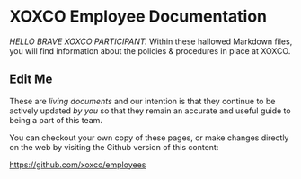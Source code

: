 # XOXCO Employee Documentation

*HELLO BRAVE XOXCO PARTICIPANT.* Within these hallowed Markdown files, you
will find information about the policies & procedures in place at XOXCO.

## Edit Me


These are *living documents* and our intention is that they continue to be
actively updated *by you* so that they remain an accurate and useful guide
to being a part of this team.

You can checkout your own copy of these pages, or make changes directly on the
web by visiting the Github version of this content:

https://github.com/xoxco/employees
